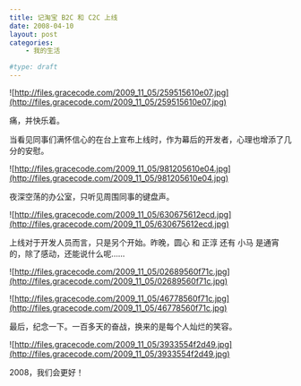 ```yaml
---
title: 记淘宝 B2C 和 C2C 上线
date: 2008-04-10
layout: post
categories:
    - 我的生活

#type: draft
---
```


![http://files.gracecode.com/2009_11_05/259515610e07.jpg](http://files.gracecode.com/2009_11_05/259515610e07.jpg)

痛，并快乐着。

当看见同事们满怀信心的在台上宣布上线时，作为幕后的开发者，心理也增添了几分的安慰。

![http://files.gracecode.com/2009_11_05/981205610e04.jpg](http://files.gracecode.com/2009_11_05/981205610e04.jpg)

夜深空荡的办公室，只听见周围同事的键盘声。

![http://files.gracecode.com/2009_11_05/630675612ecd.jpg](http://files.gracecode.com/2009_11_05/630675612ecd.jpg)

上线对于开发人员而言，只是另个开始。昨晚，圆心 和 正淳 还有 小马 是通宵的，除了感动，还能说什么呢……

![http://files.gracecode.com/2009_11_05/02689560f71c.jpg](http://files.gracecode.com/2009_11_05/02689560f71c.jpg)

![http://files.gracecode.com/2009_11_05/46778560f71c.jpg](http://files.gracecode.com/2009_11_05/46778560f71c.jpg)

最后，纪念一下。一百多天的奋战，换来的是每个人灿烂的笑容。

![http://files.gracecode.com/2009_11_05/3933554f2d49.jpg](http://files.gracecode.com/2009_11_05/3933554f2d49.jpg)

2008，我们会更好！
